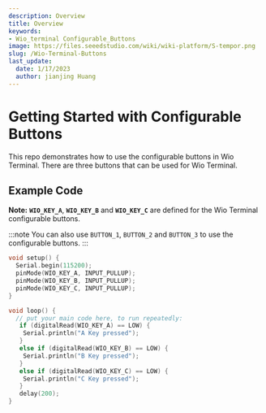 ```yaml
---
description: Overview
title: Overview
keywords:
- Wio_terminal Configurable_Buttons
image: https://files.seeedstudio.com/wiki/wiki-platform/S-tempor.png
slug: /Wio-Terminal-Buttons
last_update:
  date: 1/17/2023
  author: jianjing Huang
---
```


# Getting Started with Configurable Buttons

This repo demonstrates how to use the configurable buttons in Wio Terminal. There are three buttons that can be used for Wio Terminal.

## Example Code

**Note:** **`WIO_KEY_A`**, **`WIO_KEY_B`** and  **`WIO_KEY_C`** are defined for the Wio Terminal configurable buttons.

:::note
You can also use `BUTTON_1`, `BUTTON_2` and `BUTTON_3` to use the configurable buttons.
:::

```cpp
void setup() {
  Serial.begin(115200);
  pinMode(WIO_KEY_A, INPUT_PULLUP);
  pinMode(WIO_KEY_B, INPUT_PULLUP);
  pinMode(WIO_KEY_C, INPUT_PULLUP);
}

void loop() {
  // put your main code here, to run repeatedly:
   if (digitalRead(WIO_KEY_A) == LOW) {
    Serial.println("A Key pressed");
   }
   else if (digitalRead(WIO_KEY_B) == LOW) {
    Serial.println("B Key pressed");
   }
   else if (digitalRead(WIO_KEY_C) == LOW) {
    Serial.println("C Key pressed");
   }
   delay(200);
}
```
